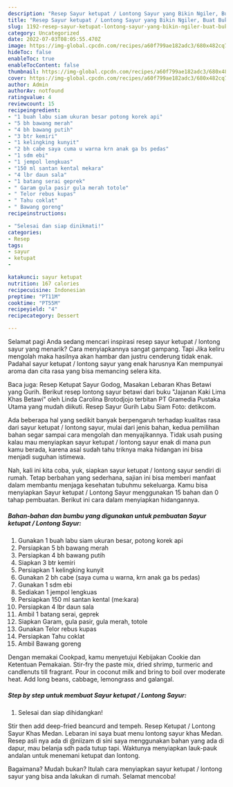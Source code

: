 ```yaml
---
description: "Resep Sayur ketupat / Lontong Sayur yang Bikin Ngiler, Buat Buka Puasa}"
title: "Resep Sayur ketupat / Lontong Sayur yang Bikin Ngiler, Buat Buka Puasa}"
slug: 1192-resep-sayur-ketupat-lontong-sayur-yang-bikin-ngiler-buat-buka-puasa
category: Uncategorized
date: 2022-07-03T08:05:55.470Z
image: https://img-global.cpcdn.com/recipes/a60f799ae182adc3/680x482cq70/sayur-ketupat-lontong-sayur-foto-resep-utama.jpg
hideToc: false
enableToc: true
enableTocContent: false
thumbnail: https://img-global.cpcdn.com/recipes/a60f799ae182adc3/680x482cq70/sayur-ketupat-lontong-sayur-foto-resep-utama.jpg
cover: https://img-global.cpcdn.com/recipes/a60f799ae182adc3/680x482cq70/sayur-ketupat-lontong-sayur-foto-resep-utama.jpg
author: Admin
authorAv: notfound
ratingvalue: 4
reviewcount: 15
recipeingredient:
- "1 buah labu siam ukuran besar potong korek api"
- "5 bh bawang merah"
- "4 bh bawang putih"
- "3 btr kemiri"
- "1 kelingking kunyit"
- "2 bh cabe saya cuma u warna krn anak ga bs pedas"
- "1 sdm ebi"
- "1 jempol lengkuas"
- "150 ml santan kental mekara"
- "4 lbr daun sala"
- "1 batang serai geprek"
- " Garam gula pasir gula merah totole"
- " Telor rebus kupas"
- " Tahu coklat"
- " Bawang goreng"
recipeinstructions:

- "Selesai dan siap dinikmati!"
categories:
- Resep
tags:
- sayur
- ketupat
- 

katakunci: sayur ketupat  
nutrition: 167 calories
recipecuisine: Indonesian
preptime: "PT11M"
cooktime: "PT55M"
recipeyield: "4"
recipecategory: Dessert

---
```



Selamat pagi Anda sedang mencari inspirasi resep sayur ketupat / lontong sayur yang menarik? Cara menyiapkannya sangat gampang. Tapi Jika keliru mengolah maka hasilnya akan hambar dan justru cenderung tidak enak. Padahal sayur ketupat / lontong sayur yang enak harusnya Kan mempunyai aroma dan cita rasa yang bisa memancing selera kita.


Baca juga: Resep Ketupat Sayur Godog, Masakan Lebaran Khas Betawi yang Gurih. Berikut resep lontong sayur betawi dari buku &#34;Jajanan Kaki Lima Khas Betawi&#34; oleh Linda Carolina Brotodjojo terbitan PT Gramedia Pustaka Utama yang mudah diikuti. Resep Sayur Gurih Labu Siam Foto: detikcom.

Ada beberapa hal yang sedikit banyak berpengaruh terhadap kualitas rasa dari sayur ketupat / lontong sayur, mulai dari jenis bahan, kedua pemilihan bahan segar sampai cara mengolah dan menyajikannya. Tidak usah pusing kalau mau menyiapkan sayur ketupat / lontong sayur enak di mana pun kamu berada, karena asal sudah tahu triknya maka hidangan ini bisa menjadi suguhan istimewa.


Nah, kali ini kita coba, yuk, siapkan sayur ketupat / lontong sayur sendiri di rumah. Tetap berbahan yang sederhana, sajian ini bisa memberi manfaat dalam membantu menjaga kesehatan tubuhmu sekeluarga. Kamu bisa menyiapkan Sayur ketupat / Lontong Sayur menggunakan 15 bahan dan 0 tahap pembuatan. Berikut ini cara dalam menyiapkan hidangannya.

<!--inarticleads1-->

##### Bahan-bahan dan bumbu yang digunakan untuk pembuatan Sayur ketupat / Lontong Sayur:

1. Gunakan 1 buah labu siam ukuran besar, potong korek api
1. Persiapkan 5 bh bawang merah
1. Persiapkan 4 bh bawang putih
1. Siapkan 3 btr kemiri
1. Persiapkan 1 kelingking kunyit
1. Gunakan 2 bh cabe (saya cuma u warna, krn anak ga bs pedas)
1. Gunakan 1 sdm ebi
1. Sediakan 1 jempol lengkuas
1. Persiapkan 150 ml santan kental (me:kara)
1. Persiapkan 4 lbr daun sala
1. Ambil 1 batang serai, geprek
1. Siapkan  Garam, gula pasir, gula merah, totole
1. Gunakan  Telor rebus kupas
1. Persiapkan  Tahu coklat
1. Ambil  Bawang goreng


Dengan memakai Cookpad, kamu menyetujui Kebijakan Cookie dan Ketentuan Pemakaian. Stir-fry the paste mix, dried shrimp, turmeric and candlenuts till fragrant. Pour in coconut milk and bring to boil over moderate heat. Add long beans, cabbage, lemongrass and galangal. 

<!--inarticleads2-->

##### Step by step untuk membuat Sayur ketupat / Lontong Sayur:


1. Selesai dan siap dihidangkan!

Stir then add deep-fried beancurd and tempeh. Resep Ketupat / Lontong Sayur Khas Medan. Lebaran ini saya buat menu lontong sayur khas Medan. Resep asli nya ada di @niizam di sini saya menggunakan bahan yang ada di dapur, mau belanja sdh pada tutup tapi. Waktunya menyiapkan lauk-pauk andalan untuk menemani ketupat dan lontong. 

Bagaimana? Mudah bukan? Itulah cara menyiapkan sayur ketupat / lontong sayur yang bisa anda lakukan di rumah. Selamat mencoba!
